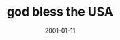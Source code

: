 ---
layout: base.njk
title : 'god bless the USA' 
view_title : 'god bless the USA' 
year : '2001' 
date : '2001-01-11' 
img_file : '/drawing/godbless.png' 
html_file : 'godbless' 
next_html : 'intothefuture.html' 
year_order : '5' 
permalink : "title/{{html_file}}.html"
---